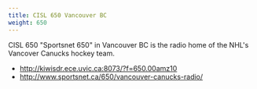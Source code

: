 ```yaml
---
title: CISL 650 Vancouver BC
weight: 650
---
```

CISL 650 "Sportsnet 650" in Vancouver BC 
is the radio home of the NHL's Vancover Canucks hockey team.

* http://kiwisdr.ece.uvic.ca:8073/?f=650.00amz10
* http://www.sportsnet.ca/650/vancouver-canucks-radio/

